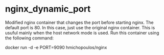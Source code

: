 # nginx_dynamic_port

Modified nginx container that changes the port before starting nginx. The default port is 80. In this case, just use the original nginx container. This is usuful mainly when the host network mode is used.
Run this container using the following command:

docker run -d -e PORT=9090 hmichopoulos/nginx
